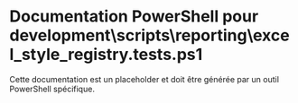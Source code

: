 # Documentation PowerShell pour development\scripts\reporting\excel_style_registry.tests.ps1

Cette documentation est un placeholder et doit être générée par un outil PowerShell spécifique.
